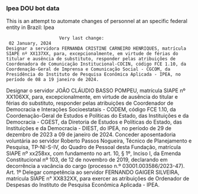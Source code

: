  ### Ipea DOU bot data
 This is an attempt to automate changes of personnel at an specific federal entity in Brazil: Ipea
 
                        Very last change: 
 	 02 January, 2024
	Designar a servidora FERNANDA CRISTINE CARNEIRO HENRIQUES, matrícula SIAPE nº XX137XX, para, excepcionalmente, em virtude de férias do titular e ausência de substituto, responder pelas atribuições de Coordenadora de Comunicação Institucional-COCIN, código FCE 1.10, da Coordenação-Geral de Imprensa e Comunicação Social - CGCOM, da Presidência do Instituto de Pesquisa Econômica Aplicada - IPEA, no período de 08 a 19 janeiro de 2024.
Designar o servidor JOÃO CLÁUDIO BASSO POMPEU, matrícula SIAPE nº XX106XX, para, excepcionalmente, em virtude de ausência do titular e férias do substituto, responder pelas atribuições de Coordenador de Democracia e Interações Socioestatais - CODEM, código FCE 1.10, da Coordenação-Geral de Estudos e Políticas do Estado, das Instituições e da Democracia - CGEST, da Diretoria de Estudos e Políticas do Estado, das Instituições e da Democracia - DIEST, do IPEA, no período de 29 de dezembro de 2023 a 09 de janeiro de 2024.
Conceder aposentadoria voluntária ao servidor Roberto Passos Nogueira, Técnico de Planejamento e Pesquisa, TP-NI-S-IV, do Quadro de Pessoal desta Fundação, matrícula SIAPE nº xx258xx, com fundamento no art. 10, § 1º, Inciso I, da Emenda Constitucional nº 103, de 12 de novembro de 2019, declarando em decorrência a vacância do cargo (processo n.º 03001.003586/2023-47).
Art. 1º Delegar competência ao servidor FERNANDO GAIGER SILVEIRA, matrícula SIAPE n° XX832XX, para exercer as atribuições de Ordenador de Despesas do Instituto de Pesquisa Econômica Aplicada - IPEA.
